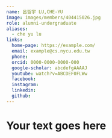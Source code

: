 ```yaml
---
name: 呂哲宇 LU,CHE-YU 
image: images/members/404415026.jpg 
role: alumni-undergraduate
aliases:
  - che yu lu
links:
  home-page: https://example.com/
  email: example@cs.nycu.edu.tw
  phone: 
  orcid: 0000-0000-0000-000
  google-scholar: abcdefgAAAAJ
  youtube: watch?v=ABCDEF0FLWw
  facebook:
  instagram:
  linkedin:
  github:
---
```

# Your text goes here

